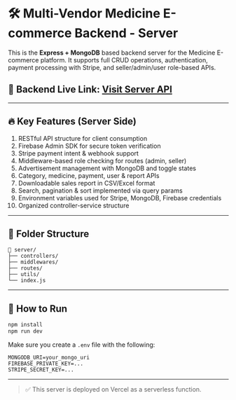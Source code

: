 # 🛠️ Multi-Vendor Medicine E-commerce Backend - Server

This is the **Express + MongoDB** based backend server for the Medicine E-commerce platform. It supports full CRUD operations, authentication, payment processing with Stripe, and seller/admin/user role-based APIs.

## 🔗 Backend Live Link: [Visit Server API](https://multi-vendor-medicine-selling-websi.vercel.app)

---

## 🔥 Key Features (Server Side)

1. RESTful API structure for client consumption
2. Firebase Admin SDK for secure token verification
3. Stripe payment intent & webhook support
4. Middleware-based role checking for routes (admin, seller)
5. Advertisement management with MongoDB and toggle states
6. Category, medicine, payment, user & report APIs
7. Downloadable sales report in CSV/Excel format
8. Search, pagination & sort implemented via query params
9. Environment variables used for Stripe, MongoDB, Firebase credentials
10. Organized controller-service structure

---

## 📁 Folder Structure

```
📁 server/
├── controllers/
├── middlewares/
├── routes/
├── utils/
└── index.js
```

---

## 🚀 How to Run

```bash
npm install
npm run dev
```

Make sure you create a `.env` file with the following:

```env
MONGODB_URI=your_mongo_uri
FIREBASE_PRIVATE_KEY=...
STRIPE_SECRET_KEY=...
```

---

> ✅ This server is deployed on Vercel as a serverless function.
